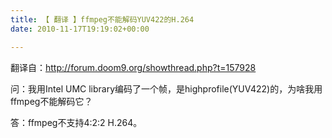 ```yaml
---
title: 【 翻译 】ffmpeg不能解码YUV422的H.264
date: 2010-11-17T19:19:02+00:00

---
```

翻译自：http://forum.doom9.org/showthread.php?t=157928

问：我用Intel UMC library编码了一个帧，是highprofile(YUV422)的，为啥我用ffmpeg不能解码它？

答：ffmpeg不支持4:2:2 H.264。
